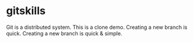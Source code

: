 # gitskills
Git is a distributed system.
This is a clone demo.
Creating a new branch is quick.
Creating a new branch is quick & simple.